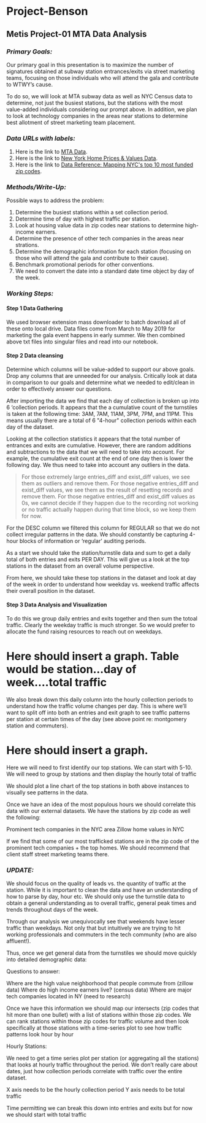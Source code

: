 # Project-Benson
## Metis Project-01 MTA Data Analysis


### *Primary Goals:*

Our primary goal in this presentation is to maximize the number of signatures obtained at subway station entrances/exits via street marketing teams, focusing on those individuals who will attend the gala and contribute to WTWY’s cause.

To do so, we will look at MTA subway data as well as NYC Census data to determine, not just the busiest stations, but the stations with the most value-added individuals considering our prompt above. In addition, we plan to look at technology companies in the areas near stations to determine best allotment of street marketing team placement. 


### *Data URLs with labels:*

1. Here is the link to [MTA Data](http://web.mta.info/developers/turnstile.html).
2. Here is the link to [New York Home Prices & Values Data](https://www.zillow.com/new-york-ny/home-values/).
3. Here is the link to [Data Reference: Mapping NYC's top 10 most funded zip codes](https://www.builtinnyc.com/2016/08/09/nyc-fundings-zipcode-2016).


### *Methods/Write-Up:* 

Possible ways to address the problem: 
1. Determine the busiest stations within a set collection period.
2. Determine time of day with highest traffic per station.
3. Look at housing value data in zip codes near stations to determine high-income earners.
4. Determine the presence of other tech companies in the areas near strations.
5. Determine the demographic information for each station (focusing on those who will attend the gala and contribute to their cause).
6. Benchmark promotional periods for other conventions.
7. We need to convert the date into a standard date time object by day of the week. 


### *Working Steps:* 

#### Step 1 Data Gathering
We used browser extension mass downloader to batch download all of these onto local drive. Data files come from March to May 2019 for marketing the gala event happens in early summer. We then combined above txt files into singular files and read into our notebook. 

#### Step 2 Data cleansing
Determine which columns will be value-added to support our above goals. Drop any columns that are unneeded for our analysis. Critically look at data in comparison to our goals and determine what we needed to edit/clean in order to effectively answer our questions.

After importing the data we find that each day of collection is broken up into 6 ‘collection periods. It appears that the a cumulative count of the turnstiles is taken at the following time: 3AM, 7AM, 11AM, 3PM, 7PM, and 11PM. This means usually there are a total of 6 "4-hour" collection periods within each day of the dataset. 

Looking at the collection statistics it appears that the total number of entrances and exits are cumulative. However, there are random additions and subtractions to the data that we will need to take into account. For example, the cumulative exit count at the end of one day then is lower the following day. We thus need to take into account any outliers in the data. 
> For those extremely large entries_diff and exist_diff values, we see them as outliers and remove them.
> For those negative entries_diff and exist_diff values, we see them as the result of resetting records and remove them.
> For those negative entries_diff and exist_diff values as 0s, we cannot decide if they happen due to the recording not working or no traffic actually happen during that time block, so we keep them for now.

For the DESC column we filtered this column for REGULAR so that we do not collect irregular patterns in the data. We should constantly be capturing 4-hour blocks of information or ‘regular’ auditing periods. 

As a start we should take the station/turnstile data and sum to get a daily total of both entries and exits PER DAY. This will give us a look at the top stations in the dataset from an overall volume perspective.

From here, we should take these top stations in the dataset and look at day of the week in order to understand how weekday vs. weekend traffic affects their overall position in the dataset. 

#### Step 3 Data Analysis and Visualization
To do this we group daily entries and exits together and then sum the totoal traffic. Clearly the weekday traffic is much stronger. So we would prefer to allocate the fund raising resources to reach out on weekdays.

# Here should insert a graph. Table would be station...day of week….total traffic

We also break down this daily column into the hourly collection periods to understand how the traffic volume changes per day. This is where we’ll want to split off into both an entries and exit graph to see traffic patterns per station at certain times of the day (see above point re: montgomery station and commuters).

# Here should insert a graph.

Here we will need to first identify our top stations. We can start with 5-10.
We will need to group by stations and then display the hourly total of traffic

We should plot a line chart of the top stations in both above instances to visually see patterns in the data. 

Once we have an idea of the most populous hours we should correlate this data with our external datasets. We have the stations by zip code as well the following:

Prominent tech companies in the NYC area
Zillow home values in NYC 

If we find that some of our most trafficked stations are in the zip code of the prominent tech companies + the top homes. We should recommend that client staff street marketing teams there. 

### *UPDATE:*

We should focus on the quality of leads vs. the quantity of traffic at the station. While it is important to clean the data and have an understanding of how to parse by day, hour etc. We should only use the turnstile data to obtain a general understanding as to overall traffic, general peak times and trends throughout days of the week.

Through our analysis we unequivocally see that weekends have lesser traffic than weekdays. Not only that but intuitively we are trying to hit working professionals and commuters in the tech community (who are also affluent!).

Thus, once we get general data from the turnstiles we should move quickly into detailed demographic data:

Questions to answer:

Where are the high value neighborhood that people commute from (zillow data)
Where do high income earners live? (census data)
Where are major tech companies located in NY (need to research) 

Once we have this information we should map our intersects (zip codes that hit more than one bullet) with a list of stations within those zip codes. We can rank stations within those zip codes for traffic volume and then look specifically at those stations with a time-series plot to see how traffic patterns look hour by hour

Hourly Stations:

We need to get a time series plot per station (or aggregating all the stations) that looks at hourly traffic throughout the period. We don’t really care about dates, just how collection periods correlate with traffic over the entire dataset.

X axis needs to be the hourly collection period
Y axis needs to be total traffic

Time permitting we can break this down into entries and exits but for now we should start with total traffic


